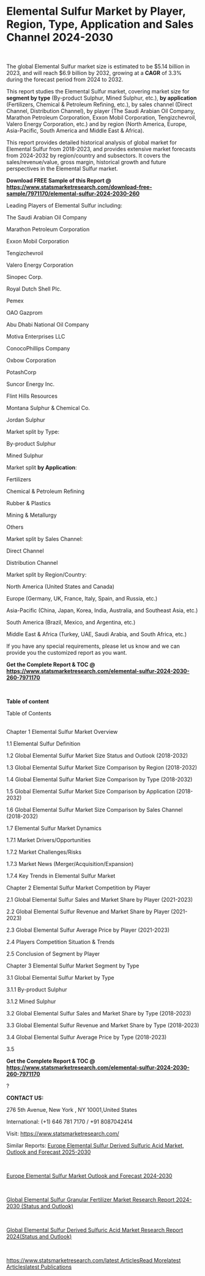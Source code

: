 <h1>Elemental Sulfur Market by Player, Region, Type, Application and Sales Channel 2024-2030</h1><br/><p>The global Elemental Sulfur market size is estimated to be $5.14 billion in 2023, and will reach $6.9 billion by 2032, growing at a <strong>CAGR</strong> of 3.3% during the forecast period from 2024 to 2032.</p>
 
 
 
 <p>This report studies the Elemental Sulfur market, covering market size for <strong>segment by type</strong> (By-product Sulphur, Mined Sulphur, etc.), <strong>by application</strong> (Fertilizers, Chemical & Petroleum Refining, etc.), by sales channel (Direct Channel, Distribution Channel), by player (The Saudi Arabian Oil Company, Marathon Petroleum Corporation, Exxon Mobil Corporation, Tengizchevroil, Valero Energy Corporation, etc.) and by region (North America, Europe, Asia-Pacific, South America and Middle East & Africa).</p>
 
 
 
 <p>This report provides detailed historical analysis of global market for Elemental Sulfur from 2018-2023, and provides extensive market forecasts from 2024-2032 by region/country and subsectors. It covers the sales/revenue/value, gross margin, historical growth and future perspectives in the Elemental Sulfur market.</p>
 
 
 
 <p><strong>Download FREE Sample of this Report @ <a href="https://www.statsmarketresearch.com/download-free-sample/7971170/elemental-sulfur-2024-2030-260">https://www.statsmarketresearch.com/download-free-sample/7971170/elemental-sulfur-2024-2030-260</a></strong></p>
 
 
 
 <p>Leading Players of Elemental Sulfur including:</p>
 
 
 
 <p>The Saudi Arabian Oil Company</p>
 
 
 
 <p>Marathon Petroleum Corporation</p>
 
 
 
 <p>Exxon Mobil Corporation</p>
 
 
 
 <p>Tengizchevroil</p>
 
 
 
 <p>Valero Energy Corporation</p>
 
 
 
 <p>Sinopec Corp.</p>
 
 
 
 <p>Royal Dutch Shell Plc.</p>
 
 
 
 <p>Pemex</p>
 
 
 
 <p>OAO Gazprom</p>
 
 
 
 <p>Abu Dhabi National Oil Company</p>
 
 
 
 <p>Motiva Enterprises LLC</p>
 
 
 
 <p>ConocoPhillips Company</p>
 
 
 
 <p>Oxbow Corporation</p>
 
 
 
 <p>PotashCorp</p>
 
 
 
 <p>Suncor Energy Inc.</p>
 
 
 
 <p>Flint Hills Resources</p>
 
 
 
 <p>Montana Sulphur & Chemical Co.</p>
 
 
 
 <p>Jordan Sulphur</p>
 
 
 
 <p>Market split by Type:</p>
 
 
 
 <p>By-product Sulphur</p>
 
 
 
 <p>Mined Sulphur</p>
 
 
 
 <p>Market split <strong>by Application</strong>:</p>
 
 
 
 <p>Fertilizers</p>
 
 
 
 <p>Chemical & Petroleum Refining</p>
 
 
 
 <p>Rubber & Plastics</p>
 
 
 
 <p>Mining & Metallurgy</p>
 
 
 
 <p>Others</p>
 
 
 
 <p>Market split by Sales Channel:</p>
 
 
 
 <p>Direct Channel</p>
 
 
 
 <p>Distribution Channel</p>
 
 
 
 <p>Market split by Region/Country:</p>
 
 
 
 <p>North America (United States and Canada)</p>
 
 
 
 <p>Europe (Germany, UK, France, Italy, Spain, and Russia, etc.)</p>
 
 
 
 <p>Asia-Pacific (China, Japan, Korea, India, Australia, and Southeast Asia, etc.)</p>
 
 
 
 <p>South America (Brazil, Mexico, and Argentina, etc.)</p>
 
 
 
 <p>Middle East & Africa (Turkey, UAE, Saudi Arabia, and South Africa, etc.)</p>
 
 
 
 <p>If you have any special requirements, please let us know and we can provide you the customized report as you want.</p>
 
 
 
 <div><b>Get the Complete Report & TOC @ <a href="https://www.statsmarketresearch.com/elemental-sulfur-2024-2030-260-7971170">https://www.statsmarketresearch.com/elemental-sulfur-2024-2030-260-7971170</a></b></div>
 
 
 
 <p><br />
 
 <b>Table of content</b></p>
 
 
 
 <p>Table of Contents<br />
 
 <br />
 
 Chapter 1 Elemental Sulfur Market Overview<br />
 
 1.1 Elemental Sulfur Definition<br />
 
 1.2 Global Elemental Sulfur Market Size Status and Outlook (2018-2032)<br />
 
 1.3 Global Elemental Sulfur Market Size Comparison by Region (2018-2032)<br />
 
 1.4 Global Elemental Sulfur Market Size Comparison by Type (2018-2032)<br />
 
 1.5 Global Elemental Sulfur Market Size Comparison by Application (2018-2032)<br />
 
 1.6 Global Elemental Sulfur Market Size Comparison by Sales Channel (2018-2032)<br />
 
 1.7 Elemental Sulfur Market Dynamics<br />
 
 1.7.1 Market Drivers/Opportunities<br />
 
 1.7.2 Market Challenges/Risks<br />
 
 1.7.3 Market News (Merger/Acquisition/Expansion)<br />
 
 1.7.4 Key Trends in Elemental Sulfur Market<br />
 
 Chapter 2 Elemental Sulfur Market Competition by Player<br />
 
 2.1 Global Elemental Sulfur Sales and Market Share by Player (2021-2023)<br />
 
 2.2 Global Elemental Sulfur Revenue and Market Share by Player (2021-2023)<br />
 
 2.3 Global Elemental Sulfur Average Price by Player (2021-2023)<br />
 
 2.4 Players Competition Situation & Trends<br />
 
 2.5 Conclusion of Segment by Player<br />
 
 Chapter 3 Elemental Sulfur Market Segment by Type<br />
 
 3.1 Global Elemental Sulfur Market by Type<br />
 
 3.1.1 By-product Sulphur<br />
 
 3.1.2 Mined Sulphur<br />
 
 3.2 Global Elemental Sulfur Sales and Market Share by Type (2018-2023)<br />
 
 3.3 Global Elemental Sulfur Revenue and Market Share by Type (2018-2023)<br />
 
 3.4 Global Elemental Sulfur Average Price by Type (2018-2023)<br />
 
 3.5</p>
 
 
 
 <div><b>Get the Complete Report & TOC @ <a href="https://www.statsmarketresearch.com/elemental-sulfur-2024-2030-260-7971170">https://www.statsmarketresearch.com/elemental-sulfur-2024-2030-260-7971170</a></b></div>
 
 
 
 <p>? </p>
 
 
 
 <p><b>CONTACT US:</b><br />
 
 276 5th Avenue, New York , NY 10001,United States<br />
 
 International: (+1) 646 781 7170 / +91 8087042414<br />
 
 Visit: <a href="https://www.statsmarketresearch.com/">https://www.statsmarketresearch.com/</a><br />
 
 Similar Reports: <a href="https://www.statsmarketresearch.com/elemental-sulfur-2024-2030-260-7971170">Europe Elemental Sulfur Derived Sulfuric Acid Market, Outlook and Forecast 2025-2030</a><br />
 
 <br />
 
 <a href="https://www.statsmarketresearch.com/elemental-sulfur-2024-2030-260-7971170">Europe Elemental Sulfur Market Outlook and Forecast 2024-2030</a><br />
 
 <br />
 
 <a href="https://www.statsmarketresearch.com/elemental-sulfur-2024-2030-260-7971170">Global Elemental Sulfur Granular Fertilizer Market Research Report 2024-2030 (Status and Outlook)</a><br />
 
 <br />
 
 <a href="https://www.statsmarketresearch.com/elemental-sulfur-2024-2030-260-7971170">Global Elemental Sulfur Derived Sulfuric Acid Market Research Report 2024(Status and Outlook)</a><br />
 
 <br />
 
 <a href="https://gyeongbokgung.com">https://www.statsmarketresearch.com/</a><a href="https://hallyeomaritime.com">latest Articles</a><a href="https://jingwansa.com">Read More</a><a href="https://nguoiviet.jp/">latest Articles</a><a href="https://www.intelmarketresearch.com/">latest Publications</a></p>